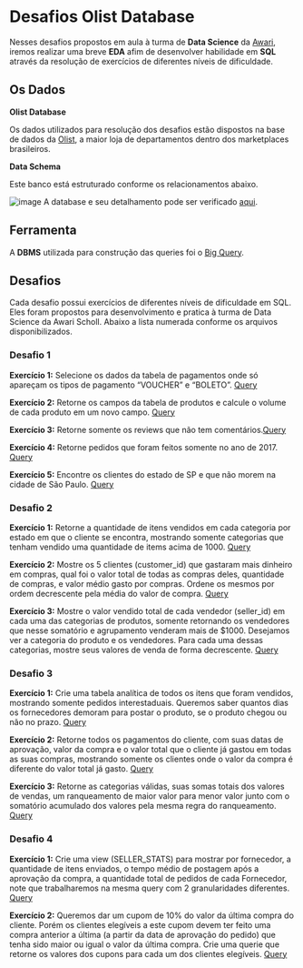 # Desafios Olist Database

Nesses desafios propostos em aula à turma de **Data Science** da [Awari](https://awari.com.br/curso-data-science/), iremos realizar uma breve **EDA** afim de desenvolver habilidade em **SQL** através da resolução de exercícios de diferentes níveis de dificuldade.


## Os Dados
**Olist Database**

Os dados utilizados para resolução dos desafios estão dispostos na base de dados da [Olist](https://olist.com/pt-br), a maior loja de departamentos dentro dos marketplaces brasileiros. 

**Data Schema**

Este banco está estruturado conforme os relacionamentos abaixo. 


![image](https://user-images.githubusercontent.com/56882578/141878593-5bbaac7f-ea77-495c-8bdc-f43b21447809.png)
A database e seu detalhamento pode ser verificado [aqui](https://www.kaggle.com/olistbr/brazilian-ecommerce).


## Ferramenta

A **DBMS** utilizada para construção das queries foi o [Big Query](https://console.cloud.google.com/bigquery).

## Desafios

Cada desafio possui exercícios de diferentes níveis de dificuldade em SQL. Eles foram propostos para desenvolvimento e pratica à turma de Data Science da Awari Scholl. Abaixo a lista numerada conforme os arquivos disponibilizados.

### Desafio 1 

**Exercício 1:** Selecione os dados da tabela de pagamentos onde só apareçam os tipos de pagamento “VOUCHER” e “BOLETO”. [Query](https://github.com/andressacastrod/AwariSQLChallenges/blob/main/Desafio1/Exerc%C3%ADcio_1.sql)

**Exercício 2:** Retorne os campos da tabela de produtos e calcule o volume de cada produto em um novo campo. [Query](https://github.com/andressacastrod/AwariSQLChallenges/blob/main/Desafio1/Exerc%C3%ADcio_2.sql)

**Exercício 3:** Retorne somente os reviews que não tem comentários.[Query](https://github.com/andressacastrod/AwariSQLChallenges/blob/main/Desafio1/Exerc%C3%ADcio_3.sql)

**Exercício 4:** Retorne pedidos que foram feitos somente no ano de 2017. [Query](https://github.com/andressacastrod/AwariSQLChallenges/blob/main/Desafio1/Exerc%C3%ADcio_4.sql)

**Exercício 5:** Encontre os clientes do estado de SP e que não morem na cidade de São Paulo. [Query](https://github.com/andressacastrod/AwariSQLChallenges/blob/main/Desafio1/Exerc%C3%ADcio_5.sql)

### Desafio 2

**Exercício 1:** Retorne a quantidade de itens vendidos em cada categoria por estado em que o cliente se encontra, mostrando somente categorias que tenham vendido uma quantidade de items acima de 1000. [Query](https://github.com/andressacastrod/AwariSQLChallenges/blob/main/Desafio2/Exercicio_1.sql)

**Exercício 2:** Mostre os 5 clientes (customer_id) que gastaram mais dinheiro em compras, qual foi o valor total de todas as compras deles, quantidade de compras, e valor médio gasto por compras. Ordene os mesmos por ordem decrescente pela média do valor de compra. [Query](https://github.com/andressacastrod/AwariSQLChallenges/blob/main/Desafio2/Exercicio_2.sql)

**Exercício 3:** Mostre o valor vendido total de cada vendedor (seller_id) em cada uma das categorias de produtos, somente retornando os vendedores que nesse somatório e agrupamento venderam mais de $1000. Desejamos ver a categoria do produto e os vendedores. Para cada uma dessas categorias, mostre seus valores de venda de forma decrescente. [Query](https://github.com/andressacastrod/AwariSQLChallenges/blob/main/Desafio2/Exercicio_3.sql)

### Desafio 3

**Exercício 1:** Crie uma tabela analítica de todos os itens que foram vendidos, mostrando somente pedidos interestaduais. Queremos saber quantos dias os fornecedores demoram para postar o produto, se o produto chegou ou não no prazo. [Query](https://github.com/andressacastrod/AwariSQLChallenges/blob/main/Desafio3/Exercicio%20-%201.sql)

**Exercício 2:** Retorne todos os pagamentos do cliente, com suas datas de aprovação, valor da compra e o valor total que o cliente já gastou em todas as suas compras, mostrando somente os clientes onde o valor da compra é diferente do valor total já gasto. [Query](https://github.com/andressacastrod/AwariSQLChallenges/blob/main/Desafio3/Exercicio%20-%202.sql)

**Exercício 3:** Retorne as categorias válidas, suas somas totais dos valores de vendas, um ranqueamento de maior valor para menor valor junto com o somatório acumulado dos valores pela mesma regra do ranqueamento. [Query](https://github.com/andressacastrod/AwariSQLChallenges/blob/main/Desafio3/Exercicio%20-%203.sql)

### Desafio 4

**Exercício 1:** Crie uma view (SELLER_STATS) para mostrar por fornecedor, a quantidade de itens enviados, o tempo médio de postagem após a aprovação da compra, a quantidade total de pedidos de cada Fornecedor, note que trabalharemos na mesma query com 2 granularidades diferentes. [Query](https://github.com/andressacastrod/AwariSQLChallenges/blob/main/Desafio4/Exercicio%20-%201.sql)

**Exercício 2:** Queremos dar um cupom de 10% do valor da última compra do cliente. Porém os clientes elegíveis a este cupom devem ter feito uma compra anterior a última (a partir da data de aprovação do pedido) que tenha sido maior ou igual o valor da última compra. Crie uma querie que retorne os valores dos cupons para cada um dos clientes elegíveis. [Query](https://github.com/andressacastrod/AwariSQLChallenges/blob/main/Desafio4/Exercicio%20-%202.sql)
